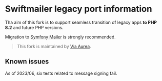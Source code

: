 # Swiftmailer legacy port information

Tha aim of this fork is to support seamless transition of legacy apps **to PHP 8.2** and future PHP versions.

Migration to [Symfony Mailer](https://symfony.com/doc/current/mailer.html) is strongly recommended.

>
> This fork is maintained by [Via Aurea](https://www.viaaurea.cz).
> 


## Known issues

As of 2023/06, six tests related to message signing fail.
